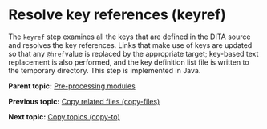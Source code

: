 # Resolve key references \(keyref\)

The `keyref` step examines all the keys that are defined in the DITA source and resolves the key references. Links that make use of keys are updated so that any `@href`value is replaced by the appropriate target; key-based text replacement is also performed, and the key definition list file is written to the temporary directory. This step is implemented in Java.

**Parent topic:** [Pre-processing modules](../reference/preprocessing.md)

**Previous topic:** [Copy related files \(copy-files\)](../reference/preprocess-copyfiles.md)

**Next topic:** [Copy topics \(copy-to\)](../reference/preprocess-copy-to.md)

